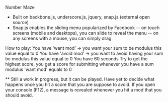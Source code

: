Number Maze

- Built on backbone.js, underscore.js, jquery, snap.js (external open source)
- Snap.js enables the sliding menu popularized by Facebook
-- on touch screens (mobile and desktops), you can slide to reveal the menu
-- on any screens with a mouse, you can simply drag

How to play:
You have 'want mod' -> you want your sum to be modulus this value equal to 0
You have 'avoid mod' -> you want to avoid having your sum be modulus this value equal to 0
You have 60 seconds
Try to get the highest score, you get a score for submitting whenever you have a sum modulus 'want mod' equals to 0

**
Still a work in progress, but it can be played.
Have yet to decide what happens once you hit a score that you are suppose to avoid. If you open your console (F12), a message is revealed whenever you hit a mod that you should avoid.



